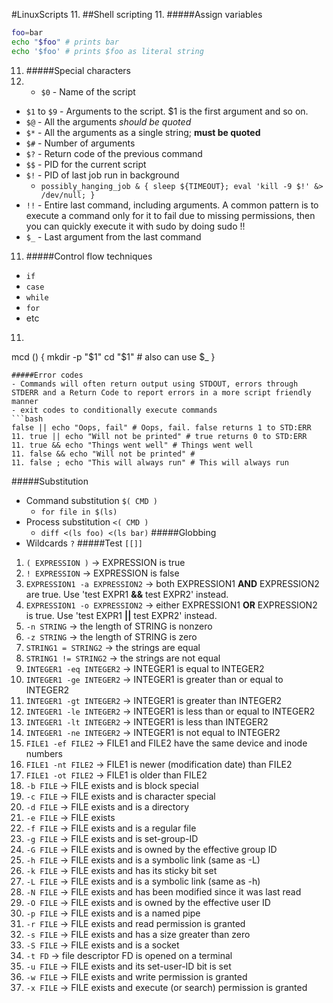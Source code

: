 #LinuxScripts
11. ##Shell scripting
11. #####Assign variables
```bash
foo=bar
echo "$foo" # prints bar
echo '$foo' # prints $foo as literal string
```
11. #####Special characters
11. - `$0` - Name of the script
- `$1` to `$9` - Arguments to the script. $1 is the first argument and so on.
- `$@` - All the arguments _should be quoted_
- `$*` - All the arguments as a single string; **must be quoted**
- `$#` - Number of arguments
- `$?` - Return code of the previous command
- `$$` - PID for the current script
- `$!` - PID of last job run in background
   * `possibly_hanging_job & { sleep ${TIMEOUT}; eval 'kill -9 $!' &> /dev/null; }`
- `!!` - Entire last command, including arguments. A common pattern is to execute a command only for it to fail due to missing permissions, then you can quickly execute it with sudo by doing sudo !!
- `$_` - Last argument from the last command
11. #####Control flow techniques
- `if`
- `case`
- `while`
- `for`
- etc
11.  ```bash
mcd () {
     mkdir -p "$1"
     cd "$1" # also can use $_
 }
```
#####Error codes
- Commands will often return output using STDOUT, errors through STDERR and a Return Code to report errors in a more script friendly manner
- exit codes to conditionally execute commands
```bash
false || echo "Oops, fail" # Oops, fail. false returns 1 to STD:ERR
11. true || echo "Will not be printed" # true returns 0 to STD:ERR
11. true && echo "Things went well" # Things went well
11. false && echo "Will not be printed" #
11. false ; echo "This will always run" # This will always run
```
#####Substitution
- Command substitution `$( CMD )`
  * `for file in $(ls)`
- Process substitution `<( CMD )`
  * `diff <(ls foo) <(ls bar)`
#####Globbing
- Wildcards `?` 
#####Test `[[]]`
1. `( EXPRESSION )` -> EXPRESSION is true
2. `! EXPRESSION` -> EXPRESSION is false
3. `EXPRESSION1 -a EXPRESSION2` -> both EXPRESSION1 **AND** EXPRESSION2 are true. Use 'test EXPR1 **&&** test EXPR2' instead.
4. `EXPRESSION1 -o EXPRESSION2` -> either EXPRESSION1 **OR** EXPRESSION2 is true. Use 'test EXPR1 **||** test EXPR2' instead.
5. `-n STRING` -> the length of STRING is nonzero
6. `-z STRING` -> the length of STRING is zero
7. `STRING1 = STRING2` -> the strings are equal
8. `STRING1 != STRING2` -> the strings are not equal
9. `INTEGER1 -eq INTEGER2` -> INTEGER1 is equal to INTEGER2
10. `INTEGER1 -ge INTEGER2` -> INTEGER1 is greater than or equal to INTEGER2
11. `INTEGER1 -gt INTEGER2` -> INTEGER1 is greater than INTEGER2
12. `INTEGER1 -le INTEGER2` -> INTEGER1 is less than or equal to INTEGER2
13. `INTEGER1 -lt INTEGER2` -> INTEGER1 is less than INTEGER2
14. `INTEGER1 -ne INTEGER2` -> INTEGER1 is not equal to INTEGER2
15. `FILE1 -ef FILE2` -> FILE1 and FILE2 have the same device and inode numbers
16. `FILE1 -nt FILE2` -> FILE1 is newer (modification date) than FILE2
17. `FILE1 -ot FILE2` -> FILE1 is older than FILE2
18. `-b FILE` -> FILE exists and is block special
19. `-c FILE` -> FILE exists and is character special
20. `-d FILE` -> FILE exists and is a directory
21. `-e FILE` -> FILE exists
22. `-f FILE` -> FILE exists and is a regular file
23. `-g FILE` -> FILE exists and is set-group-ID
24. `-G FILE` -> FILE exists and is owned by the effective group ID
25. `-h FILE` -> FILE exists and is a symbolic link (same as -L)
26. `-k FILE` -> FILE exists and has its sticky bit set
27. `-L FILE` -> FILE exists and is a symbolic link (same as -h)
28. `-N FILE` -> FILE exists and has been modified since it was last read
29. `-O FILE` -> FILE exists and is owned by the effective user ID
30. `-p FILE` -> FILE exists and is a named pipe
31. `-r FILE` -> FILE exists and read permission is granted
32. `-s FILE` -> FILE exists and has a size greater than zero
33. `-S FILE` -> FILE exists and is a socket
34. `-t FD` -> file descriptor FD is opened on a terminal
35. `-u FILE` -> FILE exists and its set-user-ID bit is set
36. `-w FILE` -> FILE exists and write permission is granted
37. `-x FILE` -> FILE exists and execute (or search) permission is granted